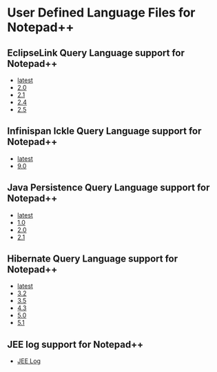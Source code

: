 # User Defined Language Files for Notepad++

EclipseLink Query Language support for Notepad++
---
* [latest](npp.eclipselink.xml)
* [2.0](npp.EQL2_0.xml)
* [2.1](npp.EQL2_1.xml)
* [2.4](npp.EQL2_4.xml)
* [2.5](npp.EQL2_5.xml)

Infinispan Ickle Query Language support for Notepad++
---
* [latest](npp.IQL.xml)
* [9.0](npp.IQL.xml)

Java Persistence Query Language support for Notepad++
---
* [latest](npp.JPQL.xml)
* [1.0](npp.JPQL1_0.xml)
* [2.0](npp.JPQL2_0.xml)
* [2.1](npp.JPQL2_1.xml)

Hibernate Query Language support for Notepad++
---
* [latest](npp.hibernate.xml)
* [3.2](npp.HQL3_2.xml)
* [3.5](npp.HQL3_5.xml)
* [4.3](npp.HQL4_3.xml)
* [5.0](npp.HQL5_0.xml)
* [5.1](npp.HQL5_1.xml)

JEE log support for Notepad++
---
* [JEE Log](npp.jeelog.xml)
